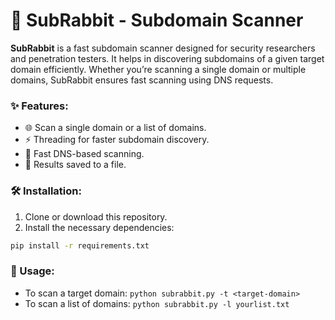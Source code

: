 # 🐰 SubRabbit - Subdomain Scanner

**SubRabbit** is a fast subdomain scanner designed for security researchers and penetration testers. It helps in discovering subdomains of a given target domain efficiently. Whether you’re scanning a single domain or multiple domains, SubRabbit ensures fast scanning using DNS requests.
### ✨ Features:
- 🌐 Scan a single domain or a list of domains.
- ⚡ Threading for faster subdomain discovery.
- 🚀 Fast DNS-based scanning.
- 📁 Results saved to a file.

### 🛠️ Installation:

1. Clone or download this repository.
2. Install the necessary dependencies:

```bash
pip install -r requirements.txt
```
### 🏃 Usage:
- To scan a target domain:
```python subrabbit.py -t <target-domain>```
- To scan a list of domains:
```python subrabbit.py -l yourlist.txt```


